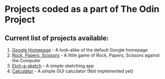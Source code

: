# Projects coded as a part of The Odin Project

## Current list of projects available:

1. [Google Homepage](/google-homepage/index.html) - A look-alike of the default Google homepage
2. [Rock, Papers, Scissors](/rock-paper-scissors-js/index.html) - A little game of Rock, Papers, Scissors against the Computer
3. [Etch-a-sketch](/sketch/index.html) - A simple sketching app
4. [Calculator](/calculator/index.html) - A simple GUI calculator (Not implemented yet)